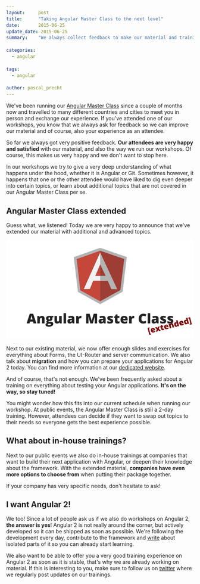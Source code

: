 ```yaml
---
layout:     post
title:      "Taking Angular Master Class to the next level"
date:       2015-06-25
update_date: 2015-06-25
summary:    "We always collect feedback to make our material and trainings even better. We listened. Here's what we did."

categories: 
  - angular

tags:
  - angular

author: pascal_precht
---
```


We've been running our [Angular Master Class](http://thoughtram.io/angular-master-class.html) since a couple of months now and travelled to many different countries and cities to meet you in person and exchange our experience. If you've attended one of our workshops, you know that we always ask for feedback so we can improve our material and of course, also your experience as an attendee.

So far we always got very positive feedback. **Our attendees are very happy and satisfied** with our material, and also the way we run our workshops. Of course, this makes us very happy and we don't want to stop here.

In our workshops we try to give a very deep understanding of what happens under the hood, whether it is Angular or Git. Sometimes however, it happens that one or the other attendee would have liked to dig even deeper into certain topics, or learn about additional topics that are not covered in our Angular Master Class per se.

## Angular Master Class extended

Guess what, we listened! Today we are very happy to announce that we've extended our material with additional and advanced topics.

<img src="/images/angular-master-class-extended.png">

Next to our existing material, we now offer enough slides and exercises for everything about Forms, the UI-Router and server communication. We also talk about **migration** and how you can prepare your applications for Angular 2 today. You can find more information at our [dedicated website](http://thoughtram.io/angular-master-class.html).

And of course, that's not enough. We've been frequently asked about a training on everything about testing your Angular applications. **It's on the way, so stay tuned!**

You might wonder how this fits into our current schedule when running our workshop. At public events, the Angular Master Class is still a 2-day training. However, attendees can decide if they want to swap out topics to their needs so everyone gets the best experience possible.

## What about in-house trainings?

Next to our public events we also do in-house trainings at companies that want to build their next application with Angular, or deepen their knowledge about the framework. With the extended material, **companies have even more options to choose from** when putting their package together.

If your company has very specific needs, don't hesitate to ask!

## I want Angular 2!

We too! Since a lot of people ask us if we also do workshops on Angular 2, **the answer is yes**! Angular 2 is not really around the corner, but actively developed so it can be shipped as soon as possible. We're following the development every day, contribute to the framework and [write](http://blog.thoughtram.io/categories/angular) about isolated parts of it so you can already start learning. 

We also want to be able to offer you a very good training experience on Angular 2 as soon as it is stable, that's why we are already working on material. If this is interesting to you, make sure to follow us on [twitter](http://twitter.com/thoughtram) where we regularly post updates on our trainings.

